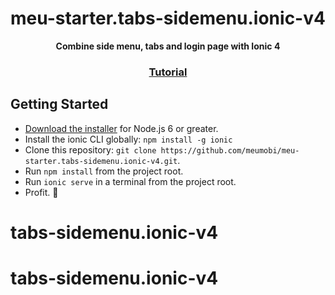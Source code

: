 <h1 align="center">meu-starter.tabs-sidemenu.ionic-v4</h1>
<div align="center">
  <strong>Combine side menu, tabs and login page with Ionic 4</strong>
</div>
<div align="center">
  <h3>
    <a href="http://meumobi.github.io/ionic/2018/11/13/side-menu-tabs-login-page-ionic4.html">
      Tutorial
    </a>
  </h3>
</div>

## Getting Started

* [Download the installer](https://nodejs.org/) for Node.js 6 or greater.
* Install the ionic CLI globally: `npm install -g ionic`
* Clone this repository: `git clone https://github.com/meumobi/meu-starter.tabs-sidemenu.ionic-v4.git`.
* Run `npm install` from the project root.
* Run `ionic serve` in a terminal from the project root.
* Profit. :tada:
# tabs-sidemenu.ionic-v4
# tabs-sidemenu.ionic-v4
